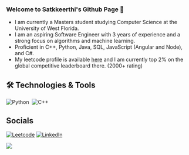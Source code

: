 ### Welcome to Satkkeerthi's Github Page 👋
- I am currently a Masters student studying Computer Science at the University of West Florida.
- I am an aspiring Software Engineer with 3 years of experience and a strong focus on algorithms and machine learning.
- Proficient in C++, Python, Java, SQL, JavaScript (Angular and Node), and C#. 
- My leetcode profile is available [here](https://leetcode.com/satkkeerthi/) and I am currently top 2% on the global competitive leaderboard there. (2000+ rating)
<!--
**satkkeerthi/satkkeerthi** is a ✨ _special_ ✨ repository because its `README.md` (this file) appears on your GitHub profile.

Here are some ideas to get you started:

- 🔭 I’m currently working on ...
- 🌱 I’m currently learning ...
- 👯 I’m looking to collaborate on ...
- 🤔 I’m looking for help with ...
- 💬 Ask me about ...
- 📫 How to reach me: ...
- 😄 Pronouns: ...
- ⚡ Fun fact: ...
-->
## 🛠️ Technologies & Tools
![Python](https://img.shields.io/badge/-Python-333333?style=flat&logo=python)&nbsp;
![C++](https://img.shields.io/badge/-C++-333333?style=flat)&nbsp;

## Socials
[![Leetcode](https://img.shields.io/badge/-LeetCode-FFA116?style=flat&logo=LeetCode&logoColor=black)](https://leetcode.com/satkkeerthi/)
[![LinkedIn](https://img.shields.io/badge/-LinkedIn-333333?style=flat&logo=linkedin&logoColor=blue)](https://www.linkedin.com/in/satkkeerthi-sriram/)

<img src="https://github-readme-stats.vercel.app/api/top-langs/?username=satkkeerthi&show_icons=true&layout=compact" />
